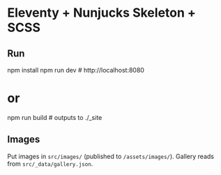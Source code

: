 # Eleventy + Nunjucks Skeleton + SCSS

## Run
npm install
npm run dev   # http://localhost:8080
# or
npm run build # outputs to ./_site

## Images
Put images in `src/images/` (published to `/assets/images/`).
Gallery reads from `src/_data/gallery.json`.
